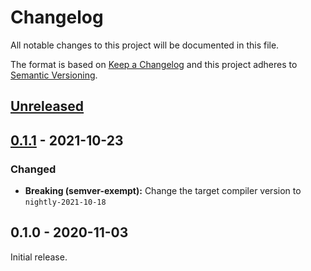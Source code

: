 # Changelog

All notable changes to this project will be documented in this file.

The format is based on [Keep a Changelog](http://keepachangelog.com/en/1.0.0/)
and this project adheres to [Semantic Versioning](http://semver.org/spec/v2.0.0.html).

## [Unreleased]

## [0.1.1] - 2021-10-23

### Changed

- **Breaking (semver-exempt):** Change the target compiler version to `nightly-2021-10-18`

## 0.1.0 - 2020-11-03

Initial release.

[Unreleased]: https://github.com/yvt/r3/compare/r3_support_rza1@0.1.1...HEAD
[0.1.1]: https://github.com/yvt/r3/compare/r3_support_rza1@0.1.0...r3_support_rza1@0.1.1
